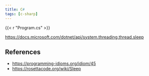 ```yaml
---
title: C#
tags: [c-sharp]
---
```


{{< r "Program.cs" >}}

<https://docs.microsoft.com/dotnet/api/system.threading.thread.sleep>

## References

- <https://programming-idioms.org/idiom/45>
- <https://rosettacode.org/wiki/Sleep>

